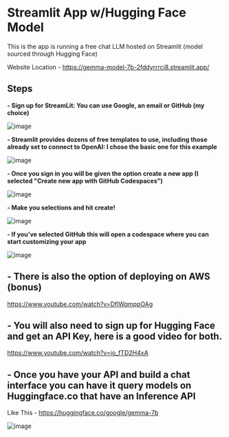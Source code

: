 # Streamlit App w/Hugging Face Model

This is the app is running a free chat LLM hosted on Streamlit (model sourced through Hugging Face)

Website Location - https://gemma-model-7b-2fddyrrrci8.streamlit.app/ 

## Steps 
**- Sign up for StreamLit: You can use Google, an email or GitHub (my choice)**

![image](https://github.com/DerekLW6/gemma-model-7b/assets/53124417/4aca817a-c8dc-48be-b45f-00db8c8e1183)


**- Streamlit provides dozens of free templates to use, including those already set to connect to OpenAI: I chose the basic one for this example**

![image](https://github.com/DerekLW6/gemma-model-7b/assets/53124417/2a89b33a-6f07-48e5-a004-f8befdba7f7f)


**- Once you sign in you will be given the option create a new app (I selected "Create new app with GitHub Codespaces")**

![image](https://github.com/DerekLW6/gemma-model-7b/assets/53124417/d594245b-d4dd-4212-840e-638cf6ef8d05)


**- Make you selections and hit create!**

![image](https://github.com/DerekLW6/gemma-model-7b/assets/53124417/5a81390e-cec6-48c3-874b-fa2d743dd560)


**- If you've selected GitHub this will open a codespace where you can start customizing your app**

![image](https://github.com/DerekLW6/gemma-model-7b/assets/53124417/48356246-b770-4bb5-b066-911b20bdd47b)

## **- There is also the option of deploying on AWS (bonus)**

https://www.youtube.com/watch?v=DflWqmppOAg 

## **- You will also need to sign up for Hugging Face and get an API Key, here is a good video for both.**

https://www.youtube.com/watch?v=jo_fTD2H4xA

## **- Once you have your API and build a chat interface you can have it query models on Huggingface.co that have an Inference API**
Like This - https://huggingface.co/google/gemma-7b

![image](https://github.com/DerekLW6/gemma-model-7b/assets/53124417/63b064b8-513d-44a5-b47a-994f287c0e99)



